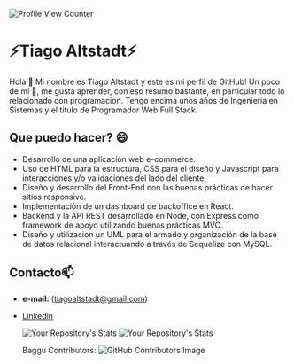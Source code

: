 ![Profile View Counter](https://komarev.com/ghpvc/?username=TiagoAltstadt)
# **⚡Tiago Altstadt⚡** 
Hola!👋 Mi nombre es Tiago Altstadt y este es mi perfil de GitHub! Un poco de mi 🤔, me gusta aprender, con eso resumo bastante, en particular todo lo relacionado con programacion. Tengo encima unos años de Ingenieria en Sistemas y el titulo de Programador Web Full Stack.

## **Que puedo hacer?** 😄

- Desarrollo de una aplicación web e-commerce.
- Uso de HTML para la estructura, CSS para el diseño y Javascript para interacciones y/o validaciones del lado del cliente.
- Diseño y desarrollo del Front-End con las buenas prácticas de hacer sitios responsive.
- Implementación de un dashboard de backoffice en React.
- Backend y la API REST desarrollado en Node, con Express como framework de apoyo utilizando buenas prácticas MVC.
- Diseño y utilizacion un UML para el armado y organización de la base de datos relacional interactuando a través de Sequelize con MySQL.

## **Contacto**📫
- **e-mail:** (tiagoaltstadt@gmail.com)
- [Linkedin](https://www.linkedin.com/in/tiago-altstadt-852b8615b/)

    ![Your Repository's Stats](https://github-readme-stats.vercel.app/api?username=TiagoAltstadt&show_icons=true) ![Your Repository's Stats](https://github-readme-stats.vercel.app/api/top-langs/?username=TiagoAltstadt&theme=blue-green)
    
   
    Baggu Contributors: ![GitHub Contributors Image](https://contrib.rocks/image?repo=TiagoAltstadt/Baggu-ecommerce)



